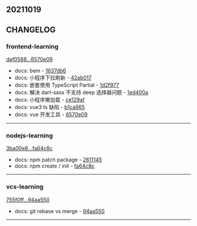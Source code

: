 ## 20211019

## CHANGELOG

### frontend-learning

[daf0588...6570e09](https://github.com/zhbhun/frontend-learning/compare/daf0588...6570e09)

* docs: bem - [1637db6](https://github.com/zhbhun/frontend-learning/commit/1637db6801a3c01333e3f4dee4e441359ae66079)
* docs: 小程序下拉刷新 - [42ab017](https://github.com/zhbhun/frontend-learning/commit/42ab0172cf90d51177b535c9bb71f997629417f7)
* docs: 嵌套使用 TypeScript Partial - [1d2f977](https://github.com/zhbhun/frontend-learning/commit/1d2f977977fd64f2680f4c68c46d2f55759c02e4)
* docs: 解决 dart-sass 不支持 deep 选择器问题 - [1ed400a](https://github.com/zhbhun/frontend-learning/commit/1ed400a76292dd50281474144c633543411f4985)
* docs: 小程序懒加载 - [ce129af](https://github.com/zhbhun/frontend-learning/commit/ce129af93f21e68e3a9ab357d62d433e0bd27007)
* docs: vue3 ts 缺陷 - [b1ca665](https://github.com/zhbhun/frontend-learning/commit/b1ca665d57e9714871e00aa1655a32617ed57f90)
* docs: vue 开发工具 - [6570e09](https://github.com/zhbhun/frontend-learning/commit/6570e099ad80f5d2fd173809f27157cec6a3d168)

---

### nodejs-learning

[3ba00e8...fa64c8c](https://github.com/zhbhun/nodejs-learning/compare/3ba00e8...fa64c8c)

* docs: npm patch package - [2611145](https://github.com/zhbhun/nodejs-learning/commit/26111458c20ab4e37e39ee72eebeeb7664a73f60)
* docs: npm create / init - [fa64c8c](https://github.com/zhbhun/nodejs-learning/commit/fa64c8cb3f4eb0f66d28812e2adee67e0a5d9d3e)

---

### vcs-learning

[755f0ff...94aa550](https://github.com/zhbhun/vcs-learning/compare/755f0ff...94aa550)

* docs: git rebase vs merge - [94aa550](https://github.com/zhbhun/vcs-learning/commit/94aa5509494bcff1bf85b4059cfd280fef616236)

---

